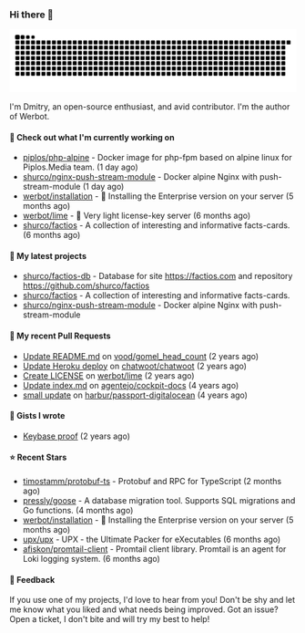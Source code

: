 ### Hi there 👋

![](https://github.com/shurco/shurco/raw/output/github-contribution-grid-snake.svg)

I'm Dmitry, an open-source enthusiast, and avid contributor. I'm the author of Werbot. 

#### 👷 Check out what I'm currently working on

- [piplos/php-alpine](https://github.com/piplos/php-alpine) - Docker image for php-fpm based on alpine linux for Piplos.Media team. (1 day ago)
- [shurco/nginx-push-stream-module](https://github.com/shurco/nginx-push-stream-module) - Docker alpine Nginx with push-stream-module (1 day ago)
- [werbot/installation](https://github.com/werbot/installation) - 🚀 Installing the Enterprise version on your server (5 months ago)
- [werbot/lime](https://github.com/werbot/lime) - 🍋 Very light license-key server (6 months ago)
- [shurco/factios](https://github.com/shurco/factios) - A collection of interesting and informative facts-cards. (6 months ago)

#### 🌱 My latest projects

- [shurco/factios-db](https://github.com/shurco/factios-db) - Database for site https://factios.com and repository https://github.com/shurco/factios
- [shurco/factios](https://github.com/shurco/factios) - A collection of interesting and informative facts-cards.
- [shurco/nginx-push-stream-module](https://github.com/shurco/nginx-push-stream-module) - Docker alpine Nginx with push-stream-module

#### 🔨 My recent Pull Requests

- [Update README.md](https://github.com/vood/gomel_head_count/pull/1) on [vood/gomel_head_count](https://github.com/vood/gomel_head_count) (2 years ago)
- [Update Heroku deploy](https://github.com/chatwoot/chatwoot/pull/1030) on [chatwoot/chatwoot](https://github.com/chatwoot/chatwoot) (2 years ago)
- [Create LICENSE](https://github.com/werbot/lime/pull/1) on [werbot/lime](https://github.com/werbot/lime) (2 years ago)
- [Update index.md](https://github.com/agentejo/cockpit-docs/pull/18) on [agentejo/cockpit-docs](https://github.com/agentejo/cockpit-docs) (4 years ago)
- [small update](https://github.com/harbur/passport-digitalocean/pull/1) on [harbur/passport-digitalocean](https://github.com/harbur/passport-digitalocean) (4 years ago)

#### 📓 Gists I wrote

- [Keybase proof](https://gist.github.com/959752bb9b046d792e71ca185f48d641) (2 years ago)

#### ⭐ Recent Stars

- [timostamm/protobuf-ts](https://github.com/timostamm/protobuf-ts) - Protobuf and RPC for TypeScript (2 months ago)
- [pressly/goose](https://github.com/pressly/goose) - A database migration tool. Supports SQL migrations and Go functions.  (4 months ago)
- [werbot/installation](https://github.com/werbot/installation) - 🚀 Installing the Enterprise version on your server (5 months ago)
- [upx/upx](https://github.com/upx/upx) - UPX - the Ultimate Packer for eXecutables (6 months ago)
- [afiskon/promtail-client](https://github.com/afiskon/promtail-client) - Promtail client library. Promtail is an agent for Loki logging system. (6 months ago)

#### 💬 Feedback

If you use one of my projects, I'd love to hear from you! Don't be shy and let me know what you liked
and what needs being improved. Got an issue? Open a ticket, I don't bite and will try my best to help!
